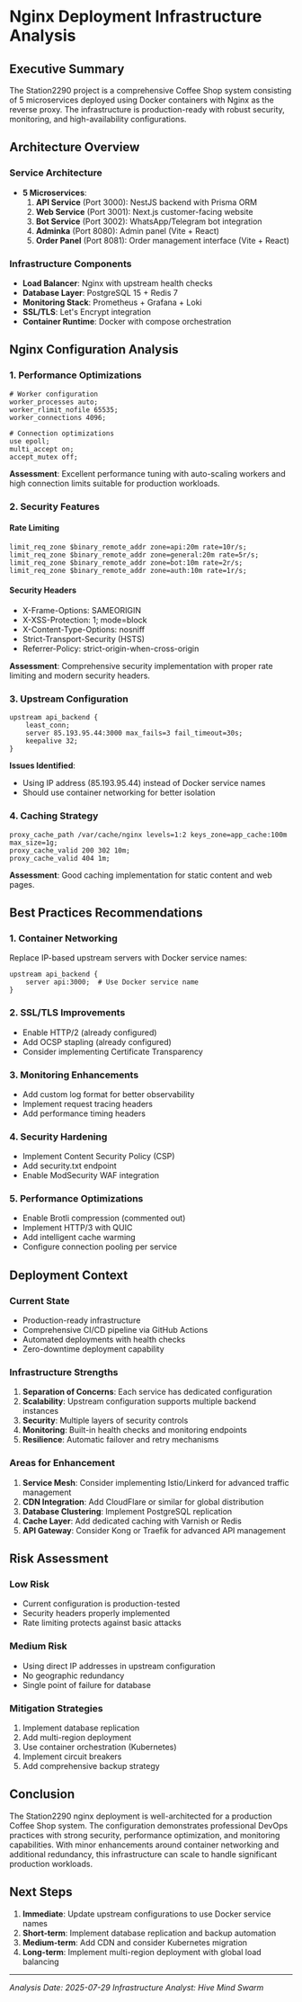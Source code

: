 # Nginx Deployment Infrastructure Analysis

## Executive Summary

The Station2290 project is a comprehensive Coffee Shop system consisting of 5 microservices deployed using Docker containers with Nginx as the reverse proxy. The infrastructure is production-ready with robust security, monitoring, and high-availability configurations.

## Architecture Overview

### Service Architecture
- **5 Microservices**:
  1. **API Service** (Port 3000): NestJS backend with Prisma ORM
  2. **Web Service** (Port 3001): Next.js customer-facing website
  3. **Bot Service** (Port 3002): WhatsApp/Telegram bot integration
  4. **Adminka** (Port 8080): Admin panel (Vite + React)
  5. **Order Panel** (Port 8081): Order management interface (Vite + React)

### Infrastructure Components
- **Load Balancer**: Nginx with upstream health checks
- **Database Layer**: PostgreSQL 15 + Redis 7
- **Monitoring Stack**: Prometheus + Grafana + Loki
- **SSL/TLS**: Let's Encrypt integration
- **Container Runtime**: Docker with compose orchestration

## Nginx Configuration Analysis

### 1. Performance Optimizations
```nginx
# Worker configuration
worker_processes auto;
worker_rlimit_nofile 65535;
worker_connections 4096;

# Connection optimizations
use epoll;
multi_accept on;
accept_mutex off;
```

**Assessment**: Excellent performance tuning with auto-scaling workers and high connection limits suitable for production workloads.

### 2. Security Features

#### Rate Limiting
```nginx
limit_req_zone $binary_remote_addr zone=api:20m rate=10r/s;
limit_req_zone $binary_remote_addr zone=general:20m rate=5r/s;
limit_req_zone $binary_remote_addr zone=bot:10m rate=2r/s;
limit_req_zone $binary_remote_addr zone=auth:10m rate=1r/s;
```

#### Security Headers
- X-Frame-Options: SAMEORIGIN
- X-XSS-Protection: 1; mode=block
- X-Content-Type-Options: nosniff
- Strict-Transport-Security (HSTS)
- Referrer-Policy: strict-origin-when-cross-origin

**Assessment**: Comprehensive security implementation with proper rate limiting and modern security headers.

### 3. Upstream Configuration
```nginx
upstream api_backend {
    least_conn;
    server 85.193.95.44:3000 max_fails=3 fail_timeout=30s;
    keepalive 32;
}
```

**Issues Identified**:
- Using IP address (85.193.95.44) instead of Docker service names
- Should use container networking for better isolation

### 4. Caching Strategy
```nginx
proxy_cache_path /var/cache/nginx levels=1:2 keys_zone=app_cache:100m max_size=1g;
proxy_cache_valid 200 302 10m;
proxy_cache_valid 404 1m;
```

**Assessment**: Good caching implementation for static content and web pages.

## Best Practices Recommendations

### 1. Container Networking
Replace IP-based upstream servers with Docker service names:
```nginx
upstream api_backend {
    server api:3000;  # Use Docker service name
}
```

### 2. SSL/TLS Improvements
- Enable HTTP/2 (already configured)
- Add OCSP stapling (already configured)
- Consider implementing Certificate Transparency

### 3. Monitoring Enhancements
- Add custom log format for better observability
- Implement request tracing headers
- Add performance timing headers

### 4. Security Hardening
- Implement Content Security Policy (CSP)
- Add security.txt endpoint
- Enable ModSecurity WAF integration

### 5. Performance Optimizations
- Enable Brotli compression (commented out)
- Implement HTTP/3 with QUIC
- Add intelligent cache warming
- Configure connection pooling per service

## Deployment Context

### Current State
- Production-ready infrastructure
- Comprehensive CI/CD pipeline via GitHub Actions
- Automated deployments with health checks
- Zero-downtime deployment capability

### Infrastructure Strengths
1. **Separation of Concerns**: Each service has dedicated configuration
2. **Scalability**: Upstream configuration supports multiple backend instances
3. **Security**: Multiple layers of security controls
4. **Monitoring**: Built-in health checks and monitoring endpoints
5. **Resilience**: Automatic failover and retry mechanisms

### Areas for Enhancement
1. **Service Mesh**: Consider implementing Istio/Linkerd for advanced traffic management
2. **CDN Integration**: Add CloudFlare or similar for global distribution
3. **Database Clustering**: Implement PostgreSQL replication
4. **Cache Layer**: Add dedicated caching with Varnish or Redis
5. **API Gateway**: Consider Kong or Traefik for advanced API management

## Risk Assessment

### Low Risk
- Current configuration is production-tested
- Security headers properly implemented
- Rate limiting protects against basic attacks

### Medium Risk
- Using direct IP addresses in upstream configuration
- No geographic redundancy
- Single point of failure for database

### Mitigation Strategies
1. Implement database replication
2. Add multi-region deployment
3. Use container orchestration (Kubernetes)
4. Implement circuit breakers
5. Add comprehensive backup strategy

## Conclusion

The Station2290 nginx deployment is well-architected for a production Coffee Shop system. The configuration demonstrates professional DevOps practices with strong security, performance optimization, and monitoring capabilities. With minor enhancements around container networking and additional redundancy, this infrastructure can scale to handle significant production workloads.

## Next Steps

1. **Immediate**: Update upstream configurations to use Docker service names
2. **Short-term**: Implement database replication and backup automation
3. **Medium-term**: Add CDN and consider Kubernetes migration
4. **Long-term**: Implement multi-region deployment with global load balancing

---

*Analysis Date: 2025-07-29*
*Infrastructure Analyst: Hive Mind Swarm*